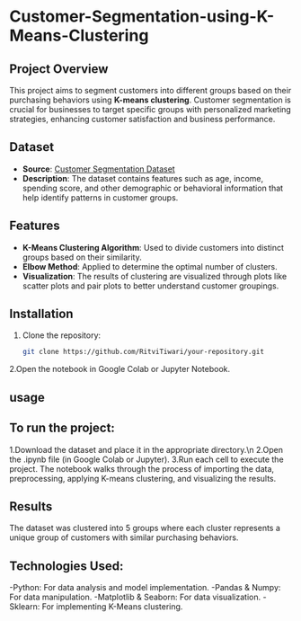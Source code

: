 # Customer-Segmentation-using-K-Means-Clustering

## Project Overview
This project aims to segment customers into different groups based on their purchasing behaviors using **K-means clustering**. Customer segmentation is crucial for businesses to target specific groups with personalized marketing strategies, enhancing customer satisfaction and business performance.

## Dataset
- **Source**: [Customer Segmentation Dataset](https://www.kaggle.com/datasets/vjchoudhary7/customer-segmentation-tutorial-in-python)
- **Description**: The dataset contains features such as age, income, spending score, and other demographic or behavioral information that help identify patterns in customer groups.

## Features
- **K-Means Clustering Algorithm**: Used to divide customers into distinct groups based on their similarity.
- **Elbow Method**: Applied to determine the optimal number of clusters.
- **Visualization**: The results of clustering are visualized through plots like scatter plots and pair plots to better understand customer groupings.

## Installation
1. Clone the repository:
   ```bash
   git clone https://github.com/RitviTiwari/your-repository.git
2.Open the notebook in Google Colab or Jupyter Notebook.
## usage
## To run the project:
1.Download the dataset and place it in the appropriate directory.\n
2.Open the .ipynb file (in Google Colab or Jupyter).
3.Run each cell to execute the project. The notebook walks through the process of importing the data, preprocessing, applying K-means clustering, and visualizing the results.
## Results
The dataset was clustered into 5 groups where each cluster represents a unique group of customers with similar purchasing behaviors.
## Technologies Used:
-Python: For data analysis and model implementation.
-Pandas & Numpy: For data manipulation.
-Matplotlib & Seaborn: For data visualization.
-Sklearn: For implementing K-Means clustering.
